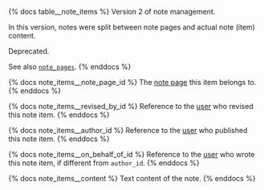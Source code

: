 {% docs table__note_items %}
Version 2 of note management.

In this version, notes were split between note pages and actual note (item) content.

Deprecated.

See also [`note_pages`](#!/source/source.tamanu.tamanu.note_pages).
{% enddocs %}

{% docs note_items__note_page_id %}
The [note page](#!/source/source.tamanu.tamanu.note_pages) this item belongs to.
{% enddocs %}

{% docs note_items__revised_by_id %}
Reference to the [user](#!/source/source.tamanu.tamanu.users) who revised this note item.
{% enddocs %}

{% docs note_items__author_id %}
Reference to the [user](#!/source/source.tamanu.tamanu.users) who published this note item.
{% enddocs %}

{% docs note_items__on_behalf_of_id %}
Reference to the [user](#!/source/source.tamanu.tamanu.users) who wrote this note item, if different from `author_id`.
{% enddocs %}

{% docs note_items__content %}
Text content of the note.
{% enddocs %}

